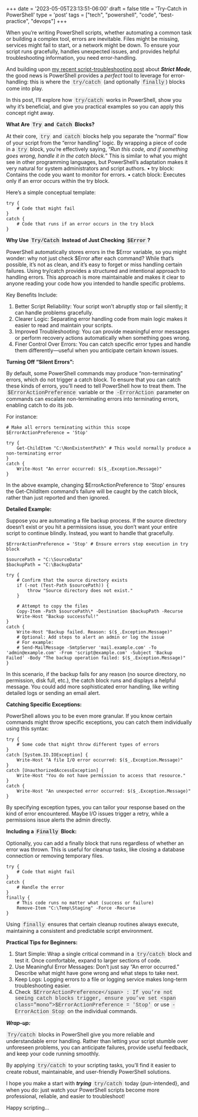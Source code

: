 +++
date = '2023-05-05T23:13:51-06:00'
draft = false
title = 'Try-Catch in PowerShell'
type = 'post'
tags = ["tech", "powershell", "code", "best-practice", "devops"]
+++

<style>
/* Base style for code blocks */
.code-block {
    padding: 15px;                    /* Padding around the code */
    font-family: 'Courier New', Courier, monospace; /* Monospace font */
    white-space: pre-wrap;            /* Preserve whitespace and wrap lines */
    border-radius: 5px;               /* Rounded corners */
    overflow-x: auto;                 /* Horizontal scroll if needed */
    margin: 20px 0;                   /* Vertical spacing */
    /* Default colors (light mode) */
    background-color: #f5f5f5;        /* Light gray background */
    border: 1px solid #ddd;           /* Light border */
    color: #333;                      /* Dark text for readability */
}

/* Style for inline monospace text */
.mono {
    font-family: 'Courier New', Courier, monospace; /* Monospace font */
    background-color: #f0f0f0;        /* Light background to highlight */
    padding: 2px 4px;                  /* Padding around text */
    border-radius: 3px;                /* Rounded corners */
}

/* Dark mode overrides for code blocks */
@media (prefers-color-scheme: dark) {
    .code-block {
        background-color: #2d2d2d;    /* Dark background */
        border: 1px solid #555;        /* Darker border */
        color: #f8f8f2;                /* Light text for readability */
    }

    .mono {
        background-color: #3c3c3c;     /* Darker background for inline code */
        color: #f8f8f2;                /* Light text */
    }
}

/* Optional: Light mode overrides (for explicitness) */
@media (prefers-color-scheme: light) {
    .code-block {
        background-color: #f5f5f5;     /* Light gray background */
        border: 1px solid #ddd;        /* Light border */
        color: #333;                   /* Dark text */
    }

    .mono {
        background-color: #f0f0f0;     /* Light background */
        color: #333;                   /* Dark text */
    }
}
</style>

When you’re writing PowerShell scripts, whether automating a common task or building a complex tool, errors are inevitable. Files might be missing, services might fail to start, or a network might be down. To ensure your script runs gracefully, handles unexpected issues, and provides helpful troubleshooting information, you need error-handling.  <br />

And building upon <a href="">my recent script-troubleshooting post</a> about ***Strict Mode***, the good news is PowerShell provides a *perfect* tool to leverage for error-handling: this is where the <span class="mono">try/catch</span> (and optionally <span class="mono">finally</span>) blocks come into play. <br />

In this post, I’ll explore how <span class="mono">try/catch</span> works in PowerShell, show you why it’s beneficial, and give you practical examples so you can apply this concept right away.<br />

<b>What Are <span class="mono">Try</span> and <span class="mono">Catch</span> Blocks?</b><br />

At their core, <span class="mono">try</span> and <span class="mono">catch</span> blocks help you separate the “normal” flow of your script from the “error handling” logic. By wrapping a piece of code in a <span class="mono">try</span> block, you’re effectively saying, “*Run this code, and if something goes wrong, handle it in the catch block.*” This is similar to what you might see in other programming languages, but PowerShell’s adaptation makes it very natural for system administrators and script authors.
	•	try block: Contains the code you want to monitor for errors.
	•	catch block: Executes only if an error occurs within the try block.

Here’s a simple conceptual template:

~~~
try {
    # Code that might fail
}
catch {
    # Code that runs if an error occurs in the try block
}

~~~

<b>Why Use <span class="mono">Try/Catch</span> Instead of Just Checking <span class="mono">$Error</span>?</b><br />

PowerShell automatically stores errors in the $Error variable, so you might wonder: why not just check $Error after each command? While that’s possible, it’s not as clean, and it’s easy to forget or miss handling certain failures. Using try/catch provides a structured and intentional approach to handling errors. This approach is more maintainable and makes it clear to anyone reading your code how you intended to handle specific problems.<br />

Key Benefits Include:<br />
1.	Better Script Reliability: Your script won’t abruptly stop or fail silently; it can handle problems gracefully.
2.	Clearer Logic: Separating error handling code from main logic makes it easier to read and maintain your scripts.
3.	Improved Troubleshooting: You can provide meaningful error messages or perform recovery actions automatically when something goes wrong.
4.	Finer Control Over Errors: You can catch specific error types and handle them differently—useful when you anticipate certain known issues.<br />

**Turning Off “Silent Errors”:** <br />

By default, some PowerShell commands may produce “non-terminating” errors, which do not trigger a catch block. To ensure that you can catch these kinds of errors, you’ll need to tell PowerShell how to treat them. The <span class="mono">$ErrorActionPreference</span> variable or the <span class="mono">-ErrorAction</span> parameter on commands can escalate non-terminating errors into terminating errors, enabling catch to do its job.<br />

For instance:

~~~
# Make all errors terminating within this scope
$ErrorActionPreference = 'Stop'

try {
    Get-ChildItem "C:\NonExistentPath" # This would normally produce a non-terminating error
}
catch {
    Write-Host "An error occurred: $($_.Exception.Message)"
}

~~~

In the above example, changing $ErrorActionPreference to 'Stop' ensures the Get-ChildItem command’s failure will be caught by the catch block, rather than just reported and then ignored. <br />

**Detailed Example:** <br />

Suppose you are automating a file backup process. If the source directory doesn’t exist or you hit a permissions issue, you don’t want your entire script to continue blindly. Instead, you want to handle that gracefully.

~~~
$ErrorActionPreference = 'Stop' # Ensure errors stop execution in try block

$sourcePath = "C:\SourceData"
$backupPath = "C:\BackupData"

try {
    # Confirm that the source directory exists
    if (-not (Test-Path $sourcePath)) {
        throw "Source directory does not exist."
    }

    # Attempt to copy the files
    Copy-Item -Path $sourcePath\* -Destination $backupPath -Recurse
    Write-Host "Backup successful!"
}
catch {
    Write-Host "Backup failed. Reason: $($_.Exception.Message)"
    # Optional: Add steps to alert an admin or log the issue
    # For example:
    # Send-MailMessage -SmtpServer 'mail.example.com' -To 'admin@example.com' -From 'script@example.com' -Subject 'Backup Failed' -Body "The backup operation failed: $($_.Exception.Message)"
}

~~~

In this scenario, if the backup fails for any reason (no source directory, no permission, disk full, etc.), the catch block runs and displays a helpful message. You could add more sophisticated error handling, like writing detailed logs or sending an email alert. <br />

**Catching Specific Exceptions:** <br />

PowerShell allows you to be even more granular. If you know certain commands might throw specific exceptions, you can catch them individually using this syntax:

~~~
try {
    # Some code that might throw different types of errors
}
catch [System.IO.IOException] {
    Write-Host "A file I/O error occurred: $($_.Exception.Message)"
}
catch [UnauthorizedAccessException] {
    Write-Host "You do not have permission to access that resource."
}
catch {
    Write-Host "An unexpected error occurred: $($_.Exception.Message)"
}

~~~

By specifying exception types, you can tailor your response based on the kind of error encountered. Maybe I/O issues trigger a retry, while a permissions issue alerts the admin directly. <br />

<b>Including a <span class="mono">Finally</span> Block:</b> <br />

Optionally, you can add a finally block that runs regardless of whether an error was thrown. This is useful for cleanup tasks, like closing a database connection or removing temporary files.

~~~
try {
    # Code that might fail
}
catch {
    # Handle the error
}
finally {
    # This code runs no matter what (success or failure)
    Remove-Item "C:\Temp\Staging" -Force -Recurse
}

~~~

Using <span class="mono">finally</span> ensures that certain cleanup routines always execute, maintaining a consistent and predictable script environment. <br />

**Practical Tips for Beginners:** <br />
1.	Start Simple: Wrap a single critical command in a <span class="mono">try/catch</span> block and test it. Once comfortable, expand to larger sections of code.
2.	Use Meaningful Error Messages: Don’t just say “An error occurred.” Describe what might have gone wrong and what steps to take next.
3.	Keep Logs: Logging errors to a file or logging service makes long-term troubleshooting easier.
4.	Check <span class="mono">$ErrorActionPreference</span> : If you’re not seeing catch blocks trigger, ensure you’ve set <span class="mono">$ErrorActionPreference = 'Stop'</span> or use <span class="mono">-ErrorAction Stop</span> on the individual commands.<br />

***Wrap-up:***

<span class="mono">Try/catch</span> blocks in PowerShell give you more reliable and understandable error handling. Rather than letting your script stumble over unforeseen problems, you can anticipate failures, provide useful feedback, and keep your code running smoothly. <br />

By applying <span class="mono">try/catch</span> to your scripting tasks, you’ll find it easier to create robust, maintainable, and user-friendly PowerShell solutions.

I hope you make a start with ***trying*** <span class="mono">try/catch</span> today {pun-intended}, and when you do: just watch your PowerShell scripts become more professional, reliable, and easier to troubleshoot! <br />

Happy scripting...